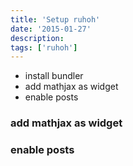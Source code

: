 ```yaml
---
title: 'Setup ruhoh'
date: '2015-01-27'
description:
tags: ['ruhoh']
---
```


- install bundler
- add mathjax as widget
- enable posts

### add mathjax as widget

### 

### enable posts
